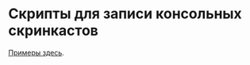 # Скрипты для записи консольных скринкастов

[Примеры здесь](https://www.youtube.com/embed/qEtXxnkipRQ?list=PLNayk64RNzkYIX-UCjE10YxMWe_ZwyWwO).


